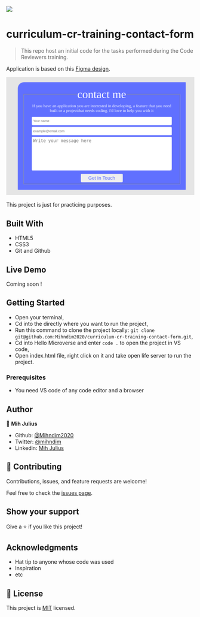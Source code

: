 ![](https://img.shields.io/badge/Microverse-blueviolet)

# curriculum-cr-training-contact-form

> This repo host an initial code for the tasks performed during the Code Reviewers training.

Application is based on this [Figma design](https://www.figma.com/file/t3EJUCAEViw3QasuJLPLVT/Microverse-Student-Potfolio-Templates-Main?node-id=1%3A1471).

![screenshot](images/screenshot.png)

This project is just for practicing purposes.

## Built With

- HTML5
- CSS3
- Git and Github

## Live Demo

Coming soon !


## Getting Started

- Open your terminal,
- Cd  into the directly where you want to run the project,
- Run this command to clone the project locally: `git clone git@github.com:Mihndim2020/curriculum-cr-training-contact-form.git`,
- Cd into Hello Microverse and enter `code .` to open the project in VS code,
- Open index.html file, right click on it and take open life server to run the project.

### Prerequisites
- You need VS code of any code editor and a browser

## Author

👤 **Mih Julius**

- Github: [@Mihndim2020](https://github.com/Mihndim2020)
- Twitter: [@mihndim](https://github.com/mih-julius)
- Linkedin: [Mih Julius](https://www.linkedin.com/mih-julius)

## 🤝 Contributing

Contributions, issues, and feature requests are welcome!

Feel free to check the [issues page](../../issues/).

## Show your support

Give a ⭐️ if you like this project!

## Acknowledgments

- Hat tip to anyone whose code was used
- Inspiration
- etc

## 📝 License

This project is [MIT](./MIT.md) licensed.
